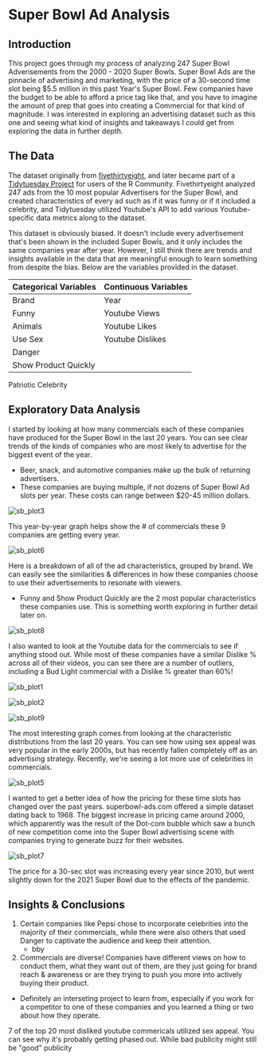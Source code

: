 # Super Bowl Ad Analysis

## Introduction
  
This project goes through my process of analyzing 247 Super Bowl Adverisements from the 2000 - 2020 Super Bowls.  Super Bowl Ads are the pinnacle of advertising and marketing, with the price of a 30-second time slot being $5.5 million in this past Year's Super Bowl.  Few companies have the budget to be able to afford a price tag like that, and you have to imagine the amount of prep that goes into creating a Commercial for that kind of magnitude.  I was interested in exploring an advertising dataset such as this one and seeing what kind of insights and takeaways I could get from exploring the data in further depth.

## The Data
The dataset originally from [fivethirtyeight](https://projects.fivethirtyeight.com/super-bowl-ads/), and later became part of a [Tidytuesday Project](https://github.com/rfordatascience/tidytuesday) for users of the R Community.  Fivethirtyeight analyzed 247 ads from the 10 most popular Advertisers for the Super Bowl, and created characteristics of every ad such as if it was funny or if it included a celebrity, and Tidytuesday utilized Youtube's API to add various Youtube-specific data metrics along to the dataset.

This dataset is obviously biased.  It doesn't include every advertisement that's been shown in the included Super Bowls, and it only includes the same companies year after year.  However, I still think there are trends and insights available in the data that are meaningful enough to learn something from despite the bias.  Below are the variables provided in the dataset.

Categorical Variables      | Continuous Variables    
-------------------------- | ---------------------- 
Brand | Year  
Funny               | Youtube Views
Animals           | Youtube Likes
Use Sex         | Youtube Dislikes
Danger  | 
Show Product Quickly          | 
Patriotic
Celebrity

## Exploratory Data Analysis

I started by looking at how many commercials each of these companies have produced for the Super Bowl in the last 20 years.  You can see clear trends of the kinds of companies who are most likely to advertise for the biggest event of the year. 
  * Beer, snack, and automotive companies make up the bulk of returning advertisers.
  * These companies are buying multiple, if not dozens of Super Bowl Ad slots per year.  These costs can range between $20-45 million dollars.

![sb_plot3](https://user-images.githubusercontent.com/16946556/110707974-e7e88500-81ae-11eb-8016-21c46014f54f.png)

This year-by-year graph helps show the # of commercials these 9 companies are getting every year.    

![sb_plot6](https://user-images.githubusercontent.com/16946556/110707969-e74fee80-81ae-11eb-8bdf-ba6dae8d6d6f.png)

Here is a breakdown of all of the ad characteristics, grouped by brand.  We can easily see the similarities & differences in how these companies choose to use their advertisements to resonate with viewers.
  * Funny and Show Product Quickly are the 2 most popular characteristics these companies use.  This is something worth exploring in further detail later on.

![sb_plot8](https://user-images.githubusercontent.com/16946556/110707980-e919b200-81ae-11eb-961c-2f3a35b745e3.png)

I also wanted to look at the Youtube data for the commercials to see if anything stood out.  While most of these companies have a similar Dislike % across all of their videos, you can see there are a number of outliers, including a Bud Light commercial with a Dislike % greater than 60%!  

![sb_plot1](https://user-images.githubusercontent.com/16946556/110707979-e8811b80-81ae-11eb-857f-e1f37eb76cad.png)

![sb_plot2](https://user-images.githubusercontent.com/16946556/110709113-9214dc80-81b0-11eb-8dc7-d0e819398fb2.png)

![sb_plot9](https://user-images.githubusercontent.com/16946556/110708079-0cdcf800-81af-11eb-92eb-53d008f77024.png)

The most interesting graph comes from looking at the characteristic distributions from the last 20 years.  You can see how using sex appeal was very popular in the early 2000s, but has recently fallen completely off as an advertising strategy.  Recently, we're seeing a lot more use of celebrities in commercials.

![sb_plot5](https://user-images.githubusercontent.com/16946556/110707973-e7e88500-81ae-11eb-934b-fdde893960bb.png)


I wanted to get a better idea of how the pricing for these time slots has changed over the past years.  superbowl-ads.com offered a simple dataset dating back to 1968.  The biggest increase in pricing came around 2000, which apparently was the result of the Dot-com bubble which saw a bunch of new competition come into the Super Bowl advertising scene with companies trying to generate buzz for their websites.

![sb_plot7](https://user-images.githubusercontent.com/16946556/110707981-e919b200-81ae-11eb-84a8-a72fcc3bb3d4.png)

The price for a 30-sec slot was increasing every year since 2010, but went slightly down for the 2021 Super Bowl due to the effects of the pandemic.

## Insights & Conclusions

1. Certain companies like Pepsi chose to incorporate celebrities into the majority of their commercials, while there were also others that used Danger to captivate the audience and keep their attention.  
   * bby
2. Commercials are diverse!  Companies have different views on how to conduct them, what they want out of them, are they just going for brand reach & awareness or are they trying to push you more into actively buying their product.  
  * Definitely an interseting project to learn from, especially if you work for a competitor to one of these companies and you learned a thing or two about how they operate.

7 of the top 20 most disliked youtube commericals utilized sex appeal.  You can see why it's probably getting phased out.  While bad publicity might still be "good" publicity
